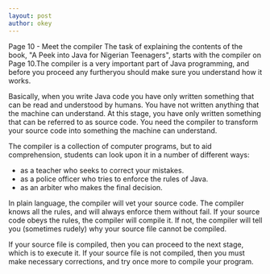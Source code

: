 ```yaml
---
layout: post
author: okey
---
```

Page 10 - Meet the compiler
The task of explaining the contents of the book, "A Peek into Java for Nigerian 
Teenagers", starts with the compiler on Page 10.The compiler is a very important 
part of Java programming, and before you proceed any furtheryou should make sure 
you understand how it works.

Basically, when you write Java code you have only written something that can be read and
understood by humans. You have not written anything that the machine can understand. At this
stage, you have only written something that can be referred to as source code. You need the
compiler to transform your source code into something the machine can understand.

The compiler is a collection of computer programs, but to aid comprehension, 
students can look upon it in a number of different ways:

- as a teacher who seeks to correct your mistakes.
- as a police officer who tries to enforce the rules of Java.
- as an arbiter who makes the final decision.

In plain language, the compiler will vet your source code. The compiler knows all the rules,
and will always enforce them without fail. If your source code obeys the rules, the compiler 
will compile it. If not, the compiler will tell you (sometimes rudely) why your source file
cannot be compiled.

If your source file is compiled, then you can proceed to the next stage, which is to execute it.
If your source file is not compiled, then you must make necessary corrections, and try once more
to compile your program.
